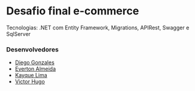 # Desafio final e-commerce

Tecnologias: .NET com Entity Framework, Migrations, APIRest, Swagger e SqlServer

### Desenvolvedores 
- [Diego Gonzales](https://github.com/diegonzales1)
- [Everton Almeida](https://github.com/EvertonAlmeida12)
- [Kayque Lima](https://github.com/Kayque546) 
- [Victor Hugo](https://github.com/VICTOR-2102)
